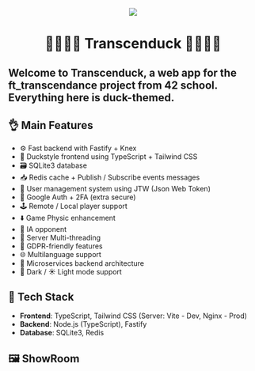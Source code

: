 <p align="center">
	<img src="https://github.com/user-attachments/assets/e4c03e25-58a4-44c7-ac64-25a611172768" /><br>
	<h1 align="center"> 🦆🦆🦆🦆 Transcenduck 🦆🦆🦆🦆 </h1>
</p>
<h2>
Welcome to Transcenduck, a web app for the ft_transcendance project from 42 school. Everything here is duck-themed.
</h2>

## 👌 Main Features

* ⚙️ Fast backend with Fastify + Knex
* 🎨 Duckstyle frontend using TypeScript + Tailwind CSS
* 🗃️ SQLite3 database
* 📥 Redis cache + Publish / Subscribe events messages   
* 👤 User management system using JTW (Json Web Token)
* 🔐 Google Auth + 2FA (extra secure)
* 🕹 Remote / Local player support
* ⬇️ Game Physic enhancement
* 🤖 IA opponent
* 🏰 Server Multi-threading
* 📜 GDPR-friendly features
* 🌐 Multilanguage support
* 🧠 Microservices backend architecture
* 🌙 Dark / ☀️ Light mode support


## 🧱 Tech Stack

* **Frontend**: TypeScript, Tailwind CSS (Server: Vite - Dev, Nginx - Prod)
* **Backend**: Node.js (TypeScript), Fastify
* **Database**: SQLite3, Redis

## 🖼️ ShowRoom
